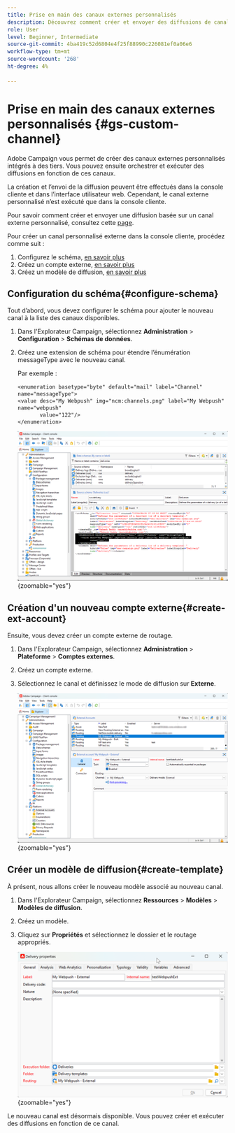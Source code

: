 ```yaml
---
title: Prise en main des canaux externes personnalisés
description: Découvrez comment créer et envoyer des diffusions de canal externe personnalisées avec Adobe Campaign Web
role: User
level: Beginner, Intermediate
source-git-commit: 4ba419c52d6804e4f25f88990c226081ef0a06e6
workflow-type: tm+mt
source-wordcount: '268'
ht-degree: 4%

---
```



# Prise en main des canaux externes personnalisés {#gs-custom-channel}

Adobe Campaign vous permet de créer des canaux externes personnalisés intégrés à des tiers. Vous pouvez ensuite orchestrer et exécuter des diffusions en fonction de ces canaux.

La création et l’envoi de la diffusion peuvent être effectués dans la console cliente et dans l’interface utilisateur web. Cependant, le canal externe personnalisé n’est exécuté que dans la console cliente.

Pour savoir comment créer et envoyer une diffusion basée sur un canal externe personnalisé, consultez cette [page](https://experienceleague.adobe.com/docs/campaign-web/v8/msg/gs-custom-channel.html?lang=fr).

Pour créer un canal personnalisé externe dans la console cliente, procédez comme suit :

1. Configurez le schéma, [en savoir plus](#configure-schema)
1. Créez un compte externe, [en savoir plus](#create-ext-account)
1. Créez un modèle de diffusion, [en savoir plus](#create-template)

## Configuration du schéma{#configure-schema}

Tout d’abord, vous devez configurer le schéma pour ajouter le nouveau canal à la liste des canaux disponibles.

1. Dans l&#39;Explorateur Campaign, sélectionnez **Administration** > **Configuration** > **Schémas de données**.

1. Créez une extension de schéma pour étendre l’énumération messageType avec le nouveau canal.

   Par exemple :

   ```
   <enumeration basetype="byte" default="mail" label="Channel" name="messageType">
   <value desc="My Webpush" img="ncm:channels.png" label="My Webpush" name="webpush"
          value="122"/>
   </enumeration>
   ```

   ![](assets/cus-schema.png){zoomable="yes"}

## Création d&#39;un nouveau compte externe{#create-ext-account}

Ensuite, vous devez créer un compte externe de routage.

1. Dans l&#39;Explorateur Campaign, sélectionnez **Administration** > **Plateforme** > **Comptes externes**.

1. Créez un compte externe.

1. Sélectionnez le canal et définissez le mode de diffusion sur **Externe**.

   ![](assets/cus-ext-account.png){zoomable="yes"}

## Créer un modèle de diffusion{#create-template}

À présent, nous allons créer le nouveau modèle associé au nouveau canal.

1. Dans l&#39;Explorateur Campaign, sélectionnez **Ressources** > **Modèles** > **Modèles de diffusion**.

1. Créez un modèle.

1. Cliquez sur **Propriétés** et sélectionnez le dossier et le routage appropriés.

   ![](assets/cus-template.png){zoomable="yes"}

Le nouveau canal est désormais disponible. Vous pouvez créer et exécuter des diffusions en fonction de ce canal.


